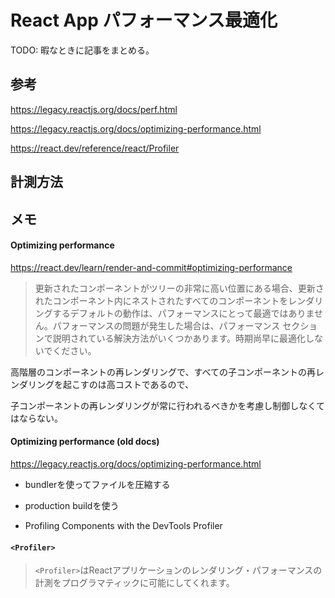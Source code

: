 # React App パフォーマンス最適化

TODO: 暇なときに記事をまとめる。

## 参考

https://legacy.reactjs.org/docs/perf.html

https://legacy.reactjs.org/docs/optimizing-performance.html

https://react.dev/reference/react/Profiler

## 計測方法


## メモ

#### Optimizing performance

https://react.dev/learn/render-and-commit#optimizing-performance

> 更新されたコンポーネントがツリーの非常に高い位置にある場合、更新されたコンポーネント内にネストされたすべてのコンポーネントをレンダリングするデフォルトの動作は、パフォーマンスにとって最適ではありません。パフォーマンスの問題が発生した場合は、パフォーマンス セクションで説明されている解決方法がいくつかあります。時期尚早に最適化しないでください。

高階層のコンポーネントの再レンダリングで、すべての子コンポーネントの再レンダリングを起こすのは高コストであるので、

子コンポーネントの再レンダリングが常に行われるべきかを考慮し制御しなくてはならない。

#### Optimizing performance (old docs)

https://legacy.reactjs.org/docs/optimizing-performance.html

- bundlerを使ってファイルを圧縮する
- production buildを使う

- Profiling Components with the DevTools Profiler

#### `<Profiler>`

> `<Profiler>`はReactアプリケーションのレンダリング・パフォーマンスの計測をプログラマティックに可能にしてくれます。

